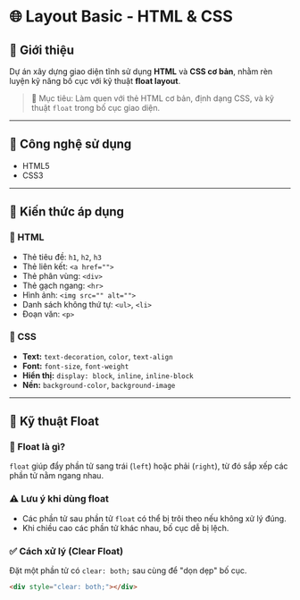 # 🌐 Layout Basic - HTML & CSS

## 📝 Giới thiệu
Dự án xây dựng giao diện tĩnh sử dụng **HTML** và **CSS cơ bản**, nhằm rèn luyện kỹ năng bố cục với kỹ thuật **float layout**.

> 🎯 Mục tiêu: Làm quen với thẻ HTML cơ bản, định dạng CSS, và kỹ thuật `float` trong bố cục giao diện.

---

## 🧱 Công nghệ sử dụng

- HTML5
- CSS3

---

## 🧠 Kiến thức áp dụng

### 🔸 HTML
- Thẻ tiêu đề: `h1`, `h2`, `h3`
- Thẻ liên kết: `<a href="">`
- Thẻ phân vùng: `<div>`
- Thẻ gạch ngang: `<hr>`
- Hình ảnh: `<img src="" alt="">`
- Danh sách không thứ tự: `<ul>`, `<li>`
- Đoạn văn: `<p>`

### 🔹 CSS
- **Text:** `text-decoration`, `color`, `text-align`
- **Font:** `font-size`, `font-weight`
- **Hiển thị:** `display: block`, `inline`, `inline-block`
- **Nền:** `background-color`, `background-image`

---

## 📐 Kỹ thuật Float

### 🔧 Float là gì?
`float` giúp đẩy phần tử sang trái (`left`) hoặc phải (`right`), từ đó sắp xếp các phần tử nằm ngang nhau.

### ⚠️ Lưu ý khi dùng float
- Các phần tử sau phần tử `float` có thể bị trôi theo nếu không xử lý đúng.
- Khi chiều cao các phần tử khác nhau, bố cục dễ bị lệch.

### ✅ Cách xử lý (Clear Float)
Đặt một phần tử có `clear: both;` sau cùng để "dọn dẹp" bố cục.

```html
<div style="clear: both;"></div>
